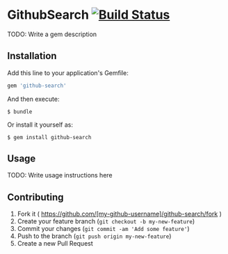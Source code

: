 # GithubSearch [![Build Status](https://travis-ci.org/Morred/github-search.svg?branch=master)](https://travis-ci.org/Morred/github-search)

TODO: Write a gem description

## Installation

Add this line to your application's Gemfile:

```ruby
gem 'github-search'
```

And then execute:

    $ bundle

Or install it yourself as:

    $ gem install github-search

## Usage

TODO: Write usage instructions here

## Contributing

1. Fork it ( https://github.com/[my-github-username]/github-search/fork )
2. Create your feature branch (`git checkout -b my-new-feature`)
3. Commit your changes (`git commit -am 'Add some feature'`)
4. Push to the branch (`git push origin my-new-feature`)
5. Create a new Pull Request
